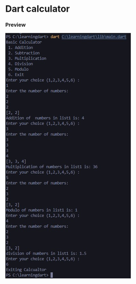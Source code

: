 # Dart calculator 


 ### Preview
![iamge](https://github.com/msaipraneeth2001/-dart_calculator/blob/main/Screenshot%202022-07-11%20181248.jpg)
